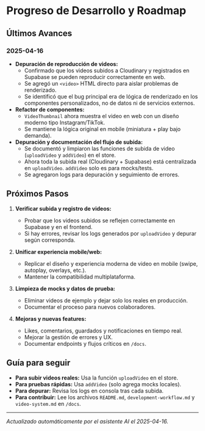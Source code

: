 # Progreso de Desarrollo y Roadmap

## Últimos Avances

### 2025-04-16

- **Depuración de reproducción de videos:**
  - Confirmado que los videos subidos a Cloudinary y registrados en Supabase se pueden reproducir correctamente en web.
  - Se agregó un `<video>` HTML directo para aislar problemas de renderizado.
  - Se identificó que el bug principal era de lógica de renderizado en los componentes personalizados, no de datos ni de servicios externos.
- **Refactor de componentes:**
  - `VideoThumbnail` ahora muestra el video en web con un diseño moderno tipo Instagram/TikTok.
  - Se mantiene la lógica original en mobile (miniatura + play bajo demanda).
- **Depuración y documentación del flujo de subida:**
  - Se documentó y limpiaron las funciones de subida de video (`uploadVideo` y `addVideo`) en el store.
  - Ahora toda la subida real (Cloudinary + Supabase) está centralizada en `uploadVideo`. `addVideo` solo es para mocks/tests.
  - Se agregaron logs para depuración y seguimiento de errores.

## Próximos Pasos

1. **Verificar subida y registro de videos:**
   - Probar que los videos subidos se reflejen correctamente en Supabase y en el frontend.
   - Si hay errores, revisar los logs generados por `uploadVideo` y depurar según corresponda.

2. **Unificar experiencia mobile/web:**
   - Replicar el diseño y experiencia moderna de video en mobile (swipe, autoplay, overlays, etc.).
   - Mantener la compatibilidad multiplataforma.

3. **Limpieza de mocks y datos de prueba:**
   - Eliminar videos de ejemplo y dejar solo los reales en producción.
   - Documentar el proceso para nuevos colaboradores.

4. **Mejoras y nuevas features:**
   - Likes, comentarios, guardados y notificaciones en tiempo real.
   - Mejorar la gestión de errores y UX.
   - Documentar endpoints y flujos críticos en `/docs`.

## Guía para seguir

- **Para subir videos reales:** Usa la función `uploadVideo` en el store.
- **Para pruebas rápidas:** Usa `addVideo` (solo agrega mocks locales).
- **Para depurar:** Revisa los logs en consola tras cada subida.
- **Para contribuir:** Lee los archivos `README.md`, `development-workflow.md` y `video-system.md` en `/docs`.

---

_Actualizado automáticamente por el asistente AI el 2025-04-16._
